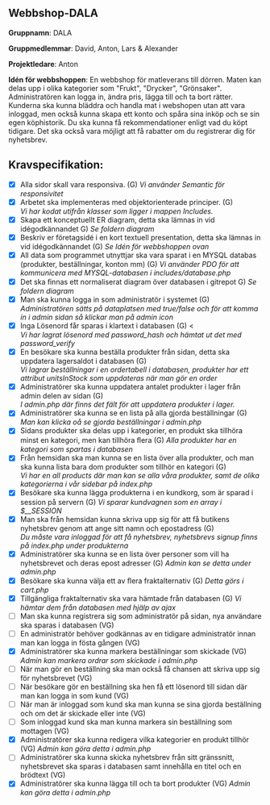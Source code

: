 ## Webbshop-DALA

__Gruppnamn__: DALA

__Gruppmedlemmar__: David, Anton, Lars & Alexander

__Projektledare__: Anton

__Idén för webbshoppen__: En webbshop för matleverans till dörren. Maten kan delas upp i olika kategorier som "Frukt", "Drycker", "Grönsaker". Administratören kan logga in, ändra pris, lägga till och ta bort rätter. Kunderna ska kunna bläddra och handla mat i webshopen utan att vara inloggad, men också kunna skapa ett konto och spåra sina inköp och se sin egen köphistorik. Du ska kunna få rekommendationer enligt vad du köpt tidigare. Det ska också vara möjligt att få rabatter om du registrerar dig för nyhetsbrev.

## Kravspecifikation:
- [x] Alla sidor skall vara responsiva. (G)
      *Vi använder Semantic för responsivitet*
- [x] Arbetet ska implementeras med objektorienterade principer. (G) <br>
      *Vi har kodat utifrån klasser som ligger i mappen Includes.*
- [x] Skapa ett konceptuellt ER diagram, detta ska lämnas in vid idégodkännandet G)
      *Se foldern diagram*
- [x] Beskriv er företagsidé i en kort textuell presentation, detta ska lämnas in vid idégodkännandet (G)
      *Se Idén för webbshoppen ovan* 
- [x] All data som programmet utnyttjar ska vara sparat i en MYSQL databas (produkter, beställningar, konton mm) (G)
      *Vi använder PDO för att kommunicera med MYSQL-databasen i includes/database.php*
- [x] Det ska ﬁnnas ett normaliserat diagram över databasen i gitrepot G)
      *Se foldern diagram*
- [x] Man ska kunna logga in som administratör i systemet (G) <br>
      *Administratören sätts på dataplatsen med true/false och för att komma in i admin sidan så klickar man på admin icon*
- [x] Inga Lösenord får sparas i klartext i databasen (G) <<br>
      *Vi har lagrat lösenord med password_hash och hämtat ut det med password_verify*
- [x] En besökare ska kunna beställa produkter från sidan, detta ska uppdatera lagersaldot i databasen (G) <br>
      *Vi lagrar beställningar i en ordertabell i databasen, produkter har ett attribut unitsInStock som uppdateras när man gör en order*
- [x] Administratörer ska kunna uppdatera antalet produkter i lager från admin delen av sidan (G) <br>
      *I admin.php där finns det fält för att uppdatera produkter i lager.*
- [x] Administratörer ska kunna se en lista på alla gjorda beställningar (G)
      *Man kan klicka oå se gjorda beställningar i admin.php*
- [x] Sidans produkter ska delas upp i kategorier, en produkt ska tillhöra minst en kategori, men kan tillhöra ﬂera (G)
      *Alla produkter har en kategori som spartas i databasen*
- [x] Från hemsidan ska man kunna se en lista över alla produkter, och man ska kunna lista bara dom produkter som tillhör en kategori (G) <br>
      *Vi har en all products där man kan se alla våra produkter, samt de olika kategorierna i vår sidebar på index.php*
- [x] Besökare ska kunna lägga produkterna i en kundkorg, som är sparad i session på servern (G)
      *Vi sparar kundvagnen som en array i $__SESSION*
- [x] Man ska från hemsidan kunna skriva upp sig för att få butikens nyhetsbrev genom att ange sitt namn och epostadress (G) <br>
      *Du måste vara inloggad för att få nyhetsbrev, nyhetsbrevs signup finns på index.php under produkterna*
- [x] Administratörer ska kunna se en lista över personer som vill ha nyhetsbrevet och deras epost adresser (G)
      *Admin kan se detta under admin.php*
- [x] Besökare ska kunna välja ett av ﬂera fraktalternativ (G)
      *Detta görs i cart.php*
- [x] Tillgängliga fraktalternativ ska vara hämtade från databasen (G)
      *Vi hämtar dem från databasen med hjälp av ajax*
- [ ] Man ska kunna registrera sig som administratör på sidan, nya användare ska sparas i databasen (VG)
- [ ] En administratör behöver godkännas av en tidigare administratör innan man kan logga in fösta gången (VG)
- [x] Administratörer ska kunna markera beställningar som skickade (VG)
      *Admin kan markera ordrar som skickade i admin.php*
- [ ] När man gör en beställning ska man också få chansen att skriva upp sig för nyhetsbrevet (VG)
- [ ] När besökare gör en beställning ska hen få ett lösenord till sidan där man kan logga in som kund (VG)
- [ ] När man är inloggad som kund ska man kunna se sina gjorda beställning och om det är skickade eller inte (VG)
- [ ] Som inloggad kund ska man kunna markera sin beställning som mottagen (VG)
- [x] Administratörer ska kunna redigera vilka kategorier en produkt tillhör (VG)
      *Admin kan göra detta i admin.php*
- [ ] Administratörer ska kunna skicka nyhetsbrev från sitt gränssnitt, nyhetsbrevet ska sparas i databasen samt innehålla en titel och en brödtext (VG)
- [x] Administratörer ska kunna lägga till och ta bort produkter (VG)
      *Admin kan göra detta i admin.php*
